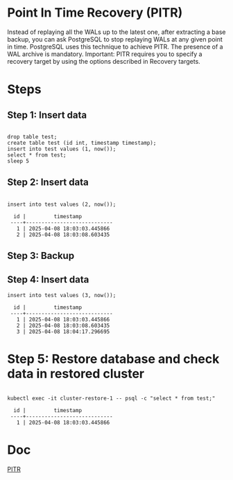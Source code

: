 
# Point In Time Recovery (PITR)

Instead of replaying all the WALs up to the latest one, after extracting a base backup, you can ask PostgreSQL to stop replaying WALs at any given point in time. PostgreSQL uses this technique to achieve PITR. The presence of a WAL archive is mandatory.
Important:
PITR requires you to specify a recovery target by using the options described in Recovery targets.

# Steps

## Step 1: Insert data

```

drop table test;
create table test (id int, timestamp timestamp);
insert into test values (1, now());
select * from test;
sleep 5
```

## Step 2: Insert data

```

insert into test values (2, now());

  id |         timestamp          
 ----+----------------------------
   1 | 2025-04-08 18:03:03.445866
   2 | 2025-04-08 18:03:08.603435

```

## Step 3: Backup

## Step 4: Insert data

```
insert into test values (3, now());

  id |         timestamp          
 ----+----------------------------
   1 | 2025-04-08 18:03:03.445866
   2 | 2025-04-08 18:03:08.603435
   3 | 2025-04-08 18:04:17.296695
```

# Step 5: Restore database and check data in restored cluster

```

kubectl exec -it cluster-restore-1 -- psql -c "select * from test;"

  id |         timestamp          
 ----+----------------------------
   1 | 2025-04-08 18:03:03.445866

```
# Doc
[PITR](https://www.enterprisedb.com/docs/postgres_for_kubernetes/latest/recovery/#point-in-time-recovery-pitr)
